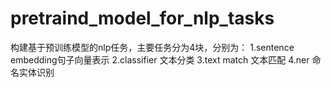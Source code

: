 # pretraind_model_for_nlp_tasks

构建基于预训练模型的nlp任务，主要任务分为4块，分别为：
1.sentence embedding句子向量表示
2.classifier 文本分类
3.text match 文本匹配
4.ner 命名实体识别
